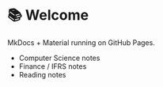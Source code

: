 # 📚 Welcome

MkDocs + Material running on GitHub Pages.

- Computer Science notes
- Finance / IFRS notes
- Reading notes
